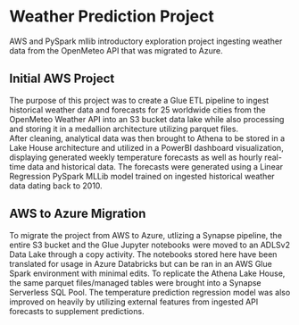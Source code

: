 # Weather Prediction Project
AWS and PySpark mllib introductory exploration project ingesting weather data from the OpenMeteo API that was migrated to Azure.
## Initial AWS Project
<p>
The purpose of this project was to create a Glue ETL pipeline to ingest historical weather data and forecasts for 25 worldwide cities from the 
OpenMeteo Weather API into an S3 bucket data lake while also processing and storing it in a medallion architecture utilizing parquet files.<br>
After cleaning, analytical data was then brought to Athena to be stored in a Lake House architecture and utilized in a PowerBI dashboard visualization,
displaying generated weekly temperature forecasts as well as hourly real-time data and historical data. The forecasts were generated using a Linear Regression 
PySpark MLLib model trained on ingested historical weather data dating back to 2010. 
</p>

## AWS to Azure Migration
<p>
To migrate the project from AWS to Azure, utlizing a Synapse pipeline, the entire S3 bucket and the Glue Jupyter notebooks were moved to an ADLSv2 Data Lake through a copy activity. 
The notebooks stored here have been translated for usage in Azure Databricks but can be ran in an AWS Glue Spark environment with minimal edits.
To replicate the Athena Lake House, the same parquet files/managed tables were brought into a Synapse Serverless SQL Pool.
The temperature prediction regression model was also improved on heavily by utilizing external features from ingested API forecasts to supplement predictions.
</p>
